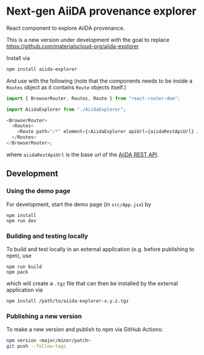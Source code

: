 # Next-gen AiiDA provenance explorer

React component to explore AiiDA provenance.

This is a new version under development with the goal to replace https://github.com/materialscloud-org/aiida-explorer

Install via

```bash
npm install aiida-explorer
```

And use with the following (note that the components needs to be inside a `Routes` object as it contains `Route` objects itself.)

```javascript
import { BrowserRouter, Routes, Route } from "react-router-dom";

import AiidaExplorer from "./AiidaExplorer";

<BrowserRouter>
  <Routes>
    <Route path="/*" element={<AiidaExplorer apiUrl={aiidaRestApiUrl} />} />
  </Routes>
</BrowserRouter>;
```

where `aiidaRestApiUrl` is the base url of the [AiiDA REST API](https://aiida.readthedocs.io/projects/aiida-core/en/v2.6.2/reference/rest_api.html).

## Development

### Using the demo page

For development, start the demo page (in `src/App.jsx`) by

```
npm install
npm run dev
```

### Building and testing locally

To build and test locally in an external application (e.g. before publishing to npm), use

```
npm run build
npm pack
```

which will create a `.tgz` file that can then be installed by the external application via

```
npm install /path/to/aiida-explorer-x.y.z.tgz
```

### Publishing a new version

To make a new version and publish to npm via GitHub Actions:

```bash
npm version <major/minor/patch>
git push --follow-tags
```
